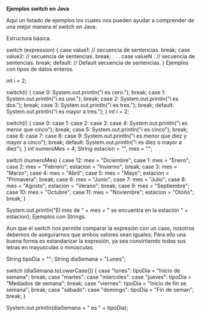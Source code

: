 **Ejemplos switch en Java**

Aquí un listado de ejemplos los cuales nos pueden ayudar a comprender de una mejor manera el switch en Java.

Estructura básica.

switch (expression) { case value1: // secuencia de sentencias. break; case value2: // secuencia de sentencias. break; . . . case valueN : // secuencia de sentencias. break; default: // Default secuencia de sentencias. } Ejemplos con tipos de datos enteros.

int i = 2;

switch(i) { case 0: System.out.println("i es cero."); break; case 1: System.out.println("i es uno."); break; case 2: System.out.println("i es dos."); break; case 3: System.out.println("i es tres."); break; default: System.out.println("i es mayor a tres."); } int i = 2;

switch(i) { case 0: case 1: case 2: case 3: case 4: System.out.println("i es menor que cinco"); break; case 5: System.out.println("i es cinco"); break; case 6: case 7: case 8: case 9: System.out.println("i es menor que diez y mayor a cinco"); break; default: System.out.println("i es diez o mayor a diez"); } int numeroMes = 4; String estacion = "", mes = "";

switch (numeroMes) { case 12: mes = "Diciembre"; case 1: mes = "Enero"; case 2: mes = "Febrero"; estacion = "Invierno"; break; case 3: mes = "Marzo"; case 4: mes = "Abril"; case 5: mes = "Mayo"; estacion = "Primavera"; break; case 6: mes = "Junio"; case 7: mes = "Julio"; case 8: mes = "Agosto"; estacion = "Verano"; break; case 9: mes = "Septiembre"; case 10: mes = "Octubre"; case 11: mes = "Noviembre"; estacion = "Otoño"; break; }

System.out.println("El mes de " + mes + " se encuentra en la estación " + estacion); Ejemplos con Strings.

Aun que el switch nos permite comparar la expresión con un caso, nosotros debemos de asegurarnos que ambos valores sean iguales; Para ello una buena forma es estandarizar la expresión, ya sea convirtiendo todas sus letras en mayusculas o minúsculas.

String tipoDia = ""; String diaSemana = "Lunes";

switch (diaSemana.toLowerCase()) { case "lunes": tipoDia = "Inicio de semana"; break; case "martes": case "míercoles": case "jueves": tipoDia = "Mediados de semana"; break; case "viernes": tipoDia = "Inicio de fin se semana"; break; case "sábado": case "domingo": tipoDia = "Fin de seman"; break; }

System.out.println(diaSemana + " es " + tipoDia);
